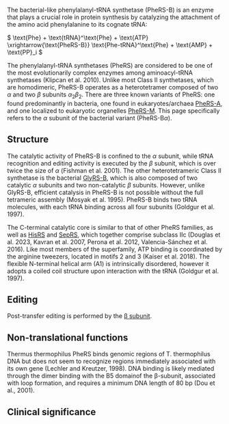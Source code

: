 
The bacterial-like phenylalanyl-tRNA synthetase (PheRS-B) is an enzyme that plays a crucial role in protein synthesis by catalyzing the attachment of the amino acid phenylalanine to its cognate tRNA:




$ \text{Phe} + \text{tRNA}^\text{Phe} + \text{ATP} \xrightarrow{\text{PheRS-B}} \text{Phe-tRNA}^\text{Phe} + \text{AMP} + \text{PP}_i  $





The phenylalanyl-tRNA synthetases (PheRS) are considered to be one of the most evolutionarily complex enzymes among aminoacyl-tRNA synthetases (Klipcan et al. 2010).
Unlike most Class II synthetases, which are homodimeric, PheRS-B operates as a heterotetramer composed of two $\alpha$ and two $\beta$ subunits $\alpha_2 \beta_2$. 
There are three known variants of PheRS: one found predominantly in bacteria, one found in eukaryotes/archaea [PheRS-A](/class2/phe3), and one localized to eukaryotic organelles [PheRS-M](/class2/phe5). 
This page specifically refers to the $\alpha$ subunit of the bacterial variant (PheRS-B$\alpha$). 



## Structure


The catalytic activity of PheRS-B is confined to the $\alpha$ subunit, while tRNA recognition and editing activity is executed by the $\beta$ subunit, 
which is over twice the size of $\alpha$ (Fishman et al. 2001). The other heterotetrameric Class II synthetase is the bacterial [GlyRS-B](/class2/gly2), which is also composed of two catalytic $\alpha$ subunits and two non-catalytic  $\beta$ subunits. 
However, unlike GlyRS-B, efficient catalysis in PheRS-B is not possible without the full tetrameric assembly (Mosyak et al. 1995). 
PheRS-B binds two tRNA molecules, with each tRNA binding across all four subunits (Goldgur et al. 1997). 

The C-terminal catalytic core is similar to that of other PheRS families, as well as [HisRS](/class2/his) and [SepRS](/class2/sep), which together comprise subclass IIc
(Douglas et al. 2023, Kavran et al. 2007, Perona et al. 2012, Valencia-Sánchez et al. 2016). Like most members of the superfamily, ATP binding is coordinated by the arginine tweezers, located in motifs 2 and 3 (Kaiser et al. 2018). The flexible N-terminal helical arm (A1) is intrinsically disordered, however it adopts a coiled coil structure upon interaction with the tRNA (Goldgur et al. 1997). 







## Editing


Post-transfer editing is performed by the [&beta; subunit](/class2/phe2).


## Non-translational functions
Thermus thermophilus PheRS binds genomic regions of T. thermophilus DNA but does not seem to recognize regions immediately associated with its own gene (Lechler and Kreutzer, 1998). DNA binding is likely mediated through the dimer binding with the B5 domainof the β-subunit, associated with loop formation, and requires a minimum DNA length of 80 bp (Dou et al., 2001). 


## Clinical significance
